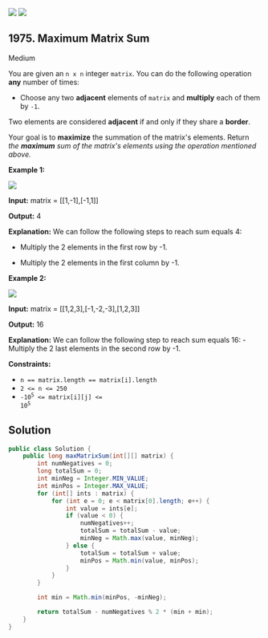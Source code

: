 [![](https://img.shields.io/github/stars/javadev/LeetCode-in-Java?label=Stars&style=flat-square)](https://github.com/javadev/LeetCode-in-Java)
[![](https://img.shields.io/github/forks/javadev/LeetCode-in-Java?label=Fork%20me%20on%20GitHub%20&style=flat-square)](https://github.com/javadev/LeetCode-in-Java/fork)

## 1975\. Maximum Matrix Sum

Medium

You are given an `n x n` integer `matrix`. You can do the following operation **any** number of times:

*   Choose any two **adjacent** elements of `matrix` and **multiply** each of them by `-1`.

Two elements are considered **adjacent** if and only if they share a **border**.

Your goal is to **maximize** the summation of the matrix's elements. Return _the **maximum** sum of the matrix's elements using the operation mentioned above._

**Example 1:**

![](https://assets.leetcode.com/uploads/2021/07/16/pc79-q2ex1.png)

**Input:** matrix = \[\[1,-1],[-1,1]]

**Output:** 4

**Explanation:** We can follow the following steps to reach sum equals 4: 

- Multiply the 2 elements in the first row by -1. 

- Multiply the 2 elements in the first column by -1.

**Example 2:**

![](https://assets.leetcode.com/uploads/2021/07/16/pc79-q2ex2.png)

**Input:** matrix = \[\[1,2,3],[-1,-2,-3],[1,2,3]]

**Output:** 16

**Explanation:** We can follow the following step to reach sum equals 16: - Multiply the 2 last elements in the second row by -1.

**Constraints:**

*   `n == matrix.length == matrix[i].length`
*   `2 <= n <= 250`
*   <code>-10<sup>5</sup> <= matrix[i][j] <= 10<sup>5</sup></code>

## Solution

```java
public class Solution {
    public long maxMatrixSum(int[][] matrix) {
        int numNegatives = 0;
        long totalSum = 0;
        int minNeg = Integer.MIN_VALUE;
        int minPos = Integer.MAX_VALUE;
        for (int[] ints : matrix) {
            for (int e = 0; e < matrix[0].length; e++) {
                int value = ints[e];
                if (value < 0) {
                    numNegatives++;
                    totalSum = totalSum - value;
                    minNeg = Math.max(value, minNeg);
                } else {
                    totalSum = totalSum + value;
                    minPos = Math.min(value, minPos);
                }
            }
        }

        int min = Math.min(minPos, -minNeg);

        return totalSum - numNegatives % 2 * (min + min);
    }
}
```